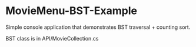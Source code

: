 # MovieMenu-BST-Example
Simple console application that demonstrates BST traversal + counting sort.

BST class is in API/MovieCollection.cs
